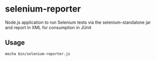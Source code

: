 selenium-reporter
=================

Node.js application to run Selenium tests via the selenium-standalone jar and report in XML for consumption in JUnit

Usage
-----

``` mocha bin/selenium-reporter.js ```